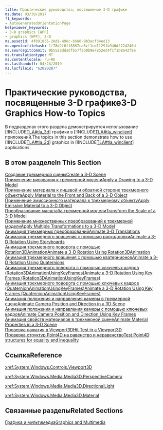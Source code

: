 ```yaml
---
title: Практические руководства, посвященные 3-D графике
ms.date: 03/30/2017
f1_keywords:
- AutoGeneratedOrientationPage
helpviewer_keywords:
- 3-D graphics [WPF]
- graphics [WPF], 3-D
ms.assetid: 4f091835-28d1-498c-b660-9b3acf34ed13
ms.openlocfilehash: 1f78d2f0ff8887ca5cf1cd1129fb946d2224246d
ms.sourcegitcommit: 9b552addadfb57fab0b9e7852ed4f1f1b8a42f8e
ms.translationtype: MT
ms.contentlocale: ru-RU
ms.lasthandoff: 04/23/2019
ms.locfileid: "62020287"
---
```

# <a name="3-d-graphics-how-to-topics"></a><span data-ttu-id="fee46-102">Практические руководства, посвященные 3-D графике</span><span class="sxs-lookup"><span data-stu-id="fee46-102">3-D Graphics How-to Topics</span></span>
<span data-ttu-id="fee46-103">В подразделах этого раздела демонстрируется использование [!INCLUDE[TLA#tla_3d](../../../../includes/tlasharptla-3d-md.md)] графики в [!INCLUDE[TLA#tla_winclient](../../../../includes/tlasharptla-winclient-md.md)] приложений.</span><span class="sxs-lookup"><span data-stu-id="fee46-103">The topics in this section demonstrate how to use [!INCLUDE[TLA#tla_3d](../../../../includes/tlasharptla-3d-md.md)] graphics in [!INCLUDE[TLA#tla_winclient](../../../../includes/tlasharptla-winclient-md.md)] applications.</span></span>  
  
## <a name="in-this-section"></a><span data-ttu-id="fee46-104">В этом разделе</span><span class="sxs-lookup"><span data-stu-id="fee46-104">In This Section</span></span>  
 [<span data-ttu-id="fee46-105">Создание трехмерной сцены</span><span class="sxs-lookup"><span data-stu-id="fee46-105">Create a 3-D Scene</span></span>](how-to-create-a-3-d-scene.md)  
 [<span data-ttu-id="fee46-106">Применение рисования к трехмерной модели</span><span class="sxs-lookup"><span data-stu-id="fee46-106">Apply a Drawing to a 3-D Model</span></span>](how-to-apply-a-drawing-to-a-3-d-model.md)  
 [<span data-ttu-id="fee46-107">Применение материала к лицевой и обратной стороне трехмерного объекта</span><span class="sxs-lookup"><span data-stu-id="fee46-107">Apply Material to the Front and Back of a 3-D Object</span></span>](how-to-apply-material-to-the-front-and-back-of-a-3-d-object.md)  
 [<span data-ttu-id="fee46-108">Применение эмиссионного материала к трехмерному объекту</span><span class="sxs-lookup"><span data-stu-id="fee46-108">Apply Emissive Material to a 3-D Object</span></span>](how-to-apply-emissive-material-to-a-3-d-object.md)  
 [<span data-ttu-id="fee46-109">Преобразование масштаба трехмерной модели</span><span class="sxs-lookup"><span data-stu-id="fee46-109">Transform the Scale of a 3-D Model</span></span>](how-to-transform-the-scale-of-a-3-d-model.md)  
 [<span data-ttu-id="fee46-110">Применение множественных преобразований к трехмерной модели</span><span class="sxs-lookup"><span data-stu-id="fee46-110">Apply Multiple Transformations to a 3-D Model</span></span>](how-to-apply-multiple-transformations-to-a-3-d-model.md)  
 [<span data-ttu-id="fee46-111">Анимация трехмерных преобразований</span><span class="sxs-lookup"><span data-stu-id="fee46-111">Animate 3-D Translations</span></span>](how-to-animate-3-d-translations.md)  
 [<span data-ttu-id="fee46-112">Анимация трехмерного вращения с помощью раскадровки</span><span class="sxs-lookup"><span data-stu-id="fee46-112">Animate a 3-D Rotation Using Storyboards</span></span>](how-to-animate-a-3-d-rotation-using-storyboards.md)  
 [<span data-ttu-id="fee46-113">Анимация трехмерного поворота с помощью Rotation3DAnimation</span><span class="sxs-lookup"><span data-stu-id="fee46-113">Animate a 3-D Rotation Using Rotation3DAnimation</span></span>](how-to-animate-a-3-d-rotation-using-rotation3danimation.md)  
 [<span data-ttu-id="fee46-114">Анимация трехмерного вращения с помощью кватернионов</span><span class="sxs-lookup"><span data-stu-id="fee46-114">Animate a 3-D Rotation Using Quaternions</span></span>](how-to-animate-a-3-d-rotation-using-quaternions.md)  
 [<span data-ttu-id="fee46-115">Анимация трехмерного поворота с помощью ключевых кадров (Rotation3DAnimationUsingKeyFrames)</span><span class="sxs-lookup"><span data-stu-id="fee46-115">Animate a 3-D Rotation Using Key Frames (Rotation3DAnimationUsingKeyFrames)</span></span>](how-to-animate-a-3-d-rotation-using-key-frames.md)  
 [<span data-ttu-id="fee46-116">Анимация трехмерного поворота с помощью ключевых кадров (QuaternionAnimationUsingKeyFrames)</span><span class="sxs-lookup"><span data-stu-id="fee46-116">Animate a 3-D Rotation Using Key Frames (QuaternionAnimationUsingKeyFrames)</span></span>](animate-a-3-d-rotation-quaternionanimationusingkeyframes.md)  
 [<span data-ttu-id="fee46-117">Анимация положения и направления камеры в трехмерной сцене</span><span class="sxs-lookup"><span data-stu-id="fee46-117">Animate Camera Position and Direction in a 3D Scene</span></span>](how-to-animate-camera-position-and-direction-in-a-3d-scene.md)  
 [<span data-ttu-id="fee46-118">Анимация положения и направления камеры с помощью ключевых кадров</span><span class="sxs-lookup"><span data-stu-id="fee46-118">Animate Camera Position and Direction Using Key Frames</span></span>](how-to-animate-camera-position-and-direction-using-key-frames.md)  
 [<span data-ttu-id="fee46-119">Анимация свойств материалов в трехмерной сцене</span><span class="sxs-lookup"><span data-stu-id="fee46-119">Animate Material Properties in a 3-D Scene</span></span>](how-to-animate-material-properties-in-a-3-d-scene.md)  
 [<span data-ttu-id="fee46-120">Проверка нажатия в Viewport3D</span><span class="sxs-lookup"><span data-stu-id="fee46-120">Hit Test in a Viewport3D</span></span>](how-to-hit-test-in-a-viewport3d.md)  
 [<span data-ttu-id="fee46-121">Проверка структур Point4D на равенство и неравенство</span><span class="sxs-lookup"><span data-stu-id="fee46-121">Test Point4D structures for equality and inequality</span></span>](how-to-test-point4d-structures-for-equality-and-inequality.md)  
  
## <a name="reference"></a><span data-ttu-id="fee46-122">Ссылка</span><span class="sxs-lookup"><span data-stu-id="fee46-122">Reference</span></span>  
 <xref:System.Windows.Controls.Viewport3D>  
  
 <xref:System.Windows.Media.Media3D.PerspectiveCamera>  
  
 <xref:System.Windows.Media.Media3D.DirectionalLight>  
  
 <xref:System.Windows.Media.Media3D.Material>  
  
## <a name="related-sections"></a><span data-ttu-id="fee46-123">Связанные разделы</span><span class="sxs-lookup"><span data-stu-id="fee46-123">Related Sections</span></span>  
 [<span data-ttu-id="fee46-124">Графика и мультимедиа</span><span class="sxs-lookup"><span data-stu-id="fee46-124">Graphics and Multimedia</span></span>](index.md)
